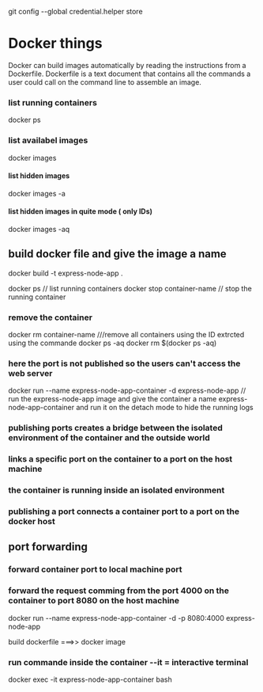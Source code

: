 git config --global credential.helper store

# Docker things

Docker can build images automatically by reading the instructions from a Dockerfile.
Dockerfile is a text document that contains all the commands a user could call on the command line to assemble an image.

### list running containers
docker ps

### list availabel images
docker images

#### list hidden images
docker images -a

#### list hidden images in quite mode ( only IDs)
docker images -aq



## build docker file and give the image a name
docker build -t express-node-app .

docker ps // list running containers
docker stop container-name // stop the running container

### remove the container 
docker rm container-name 
///remove all containers using the ID extrcted using the commande docker ps -aq
docker rm $(docker ps -aq)

### here the port is not published so the users can't access the web server
docker run --name express-node-app-container -d express-node-app 
// run the express-node-app image and give the container a name express-node-app-container and run it on the detach mode to hide the running logs


###  publishing ports creates a bridge between the isolated environment of the container and the outside world
### links a specific port on the container to a port on the host machine
### the container is running inside an isolated environment
### publishing a port connects a container port to a port on the docker host

## port forwarding 
### forward container port to local machine port

### forward the request comming from the port 4000 on the container to port 8080 on the host machine   
docker run --name express-node-app-container -d -p 8080:4000 express-node-app

build dockerfile ===>> docker image

### run commande inside the container --it = interactive terminal

docker exec -it express-node-app-container bash
